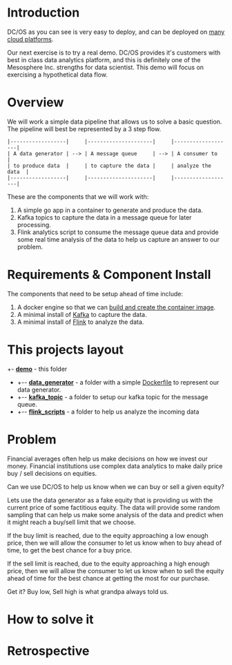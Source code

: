 # Introduction

DC/OS as you can see is very easy to deploy, and can be deployed on [many cloud platforms](https://dcos.io/install/).

Our next exercise is to try a real demo.  DC/OS provides it's customers with best in class data analytics platform, and
this is definitely one of the Mesosphere Inc. strengths for data scientist.  This demo will focus on exercising a hypothetical data flow.

# Overview

We will work a simple data pipeline that allows us to solve a basic question.
The pipeline will best be represented by a 3 step flow.

```text
|------------------|     |---------------------|     |-------------------|
| A data generator | --> | A message queue     | --> | A consumer to     |
| to produce data  |     | to capture the data |     | analyze the data  |
|------------------|     |---------------------|     |-------------------|
```

These are the components that we will work with:
1. A simple go app in a container to generate and produce the data.
2. Kafka topics to capture the data in a message queue for later processing.
3. Flink analytics script to consume the message queue data and provide some
   real time analysis of the data to help us capture an answer to our problem.

# Requirements & Component Install

The components that need to be setup ahead of time include:
1. A docker engine so that we can [build and create the container image](data_generator/README.md).
2. A minimal install of [Kafka](https://github.com/dcos/examples/tree/master/kafka/1.9) to capture the data.
3. A minimal install of [Flink](https://github.com/dcos/examples/tree/master/flink/1.9) to analyze the data.

# This projects layout

+- [**demo**](README.md) - this folder
- +-- [**data_generator**](data_generator/README.md) - a folder with a simple [Dockerfile](data_generator/Dockerfile) to represent our data generator.
- +-- [**kafka_topic**](kafka_topic) - a folder to setup our kafka topic for the message queue.
- +-- [**flink_scripts**](flink_scripts) - a folder to help us analyze the incoming data

# Problem

Financial averages often help us make decisions on how we invest our money.  Financial
institutions use complex data analytics to make daily price buy / sell decisions on equities.

Can we use DC/OS to help us know when we can buy or sell a given equity?

Lets use the data generator as a fake equity that is providing us with the current price of
some factitious equity.   The data will provide some random sampling that can help us
make some analysis of the data and predict when it might reach a buy/sell limit that we choose.

If the buy limit is reached, due to the equity approaching a low enough price, then we will allow
the consumer to let us know when to buy ahead of time, to get the best chance for a buy price.

If the sell limit is reached, due to the equity approaching a high enough price, then we will allow
the consumer to let us know when to sell the equity ahead of time for the best chance at getting the most for our purchase.

Get it?  Buy low, Sell high is what grandpa always told us.

# How to solve it


# Retrospective
